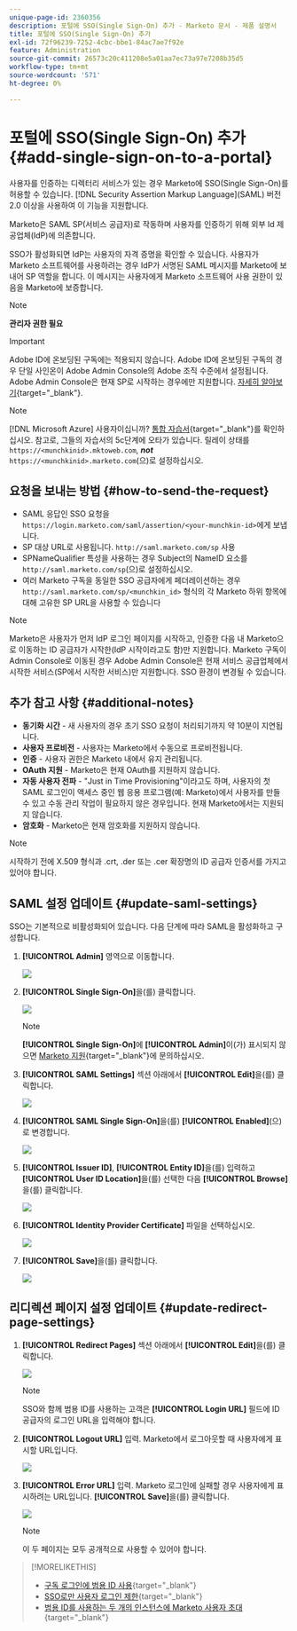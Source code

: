 ```yaml
---
unique-page-id: 2360356
description: 포털에 SSO(Single Sign-On) 추가 - Marketo 문서 - 제품 설명서
title: 포털에 SSO(Single Sign-On) 추가
exl-id: 72f96239-7252-4cbc-bbe1-84ac7ae7f92e
feature: Administration
source-git-commit: 26573c20c411208e5a01aa7ec73a97e7208b35d5
workflow-type: tm+mt
source-wordcount: '571'
ht-degree: 0%

---
```


# 포털에 SSO(Single Sign-On) 추가 {#add-single-sign-on-to-a-portal}

사용자를 인증하는 디렉터리 서비스가 있는 경우 Marketo에 SSO(Single Sign-On)를 허용할 수 있습니다. [!DNL Security Assertion Markup Language]&#x200B;(SAML) 버전 2.0 이상을 사용하여 이 기능을 지원합니다.

Marketo은 SAML SP(서비스 공급자)로 작동하며 사용자를 인증하기 위해 외부 Id 제공업체(IdP)에 의존합니다.

SSO가 활성화되면 IdP는 사용자의 자격 증명을 확인할 수 있습니다. 사용자가 Marketo 소프트웨어를 사용하려는 경우 IdP가 서명된 SAML 메시지를 Marketo에 보내어 SP 역할을 합니다. 이 메시지는 사용자에게 Marketo 소프트웨어 사용 권한이 있음을 Marketo에 보증합니다.

>[!NOTE]
>
>**관리자 권한 필요**

>[!IMPORTANT]
>
>Adobe ID에 온보딩된 구독에는 적용되지 않습니다. Adobe ID에 온보딩된 구독의 경우 단일 사인온이 Adobe Admin Console의 Adobe 조직 수준에서 설정됩니다. Adobe Admin Console은 현재 SP로 시작하는 경우에만 지원합니다. [자세히 알아보기](https://helpx.adobe.com/kr/enterprise/using/set-up-identity.html){target="_blank"}.

>[!NOTE]
>
>[!DNL Microsoft Azure] 사용자이십니까? [통합 자습서](https://learn.microsoft.com/en-us/entra/identity/saas-apps/marketo-tutorial){target="_blank"}를 확인하십시오. 참고로, 그들의 자습서의 5c단계에 오타가 있습니다. 릴레이 상태를 `https://<munchkinid>.mktoweb.com`, **_not_** `https://<munchkinid>.marketo.com`(으)로 설정하십시오.

## 요청을 보내는 방법 {#how-to-send-the-request}

* SAML 응답인 SSO 요청을 `https://login.marketo.com/saml/assertion/<your-munchkin-id>`에게 보냅니다.
* SP 대상 URL로 사용됩니다. `http://saml.marketo.com/sp` 사용
* SPNameQualifier 특성을 사용하는 경우 Subject의 NameID 요소를 `http://saml.marketo.com/sp`(으)로 설정하십시오.
* 여러 Marketo 구독을 동일한 SSO 공급자에게 페더레이션하는 경우 `http://saml.marketo.com/sp/<munchkin_id>` 형식의 각 Marketo 하위 항목에 대해 고유한 SP URL을 사용할 수 있습니다

>[!NOTE]
>
>Marketo은 사용자가 먼저 IdP 로그인 페이지를 시작하고, 인증한 다음 내 Marketo으로 이동하는 ID 공급자가 시작한(IdP 시작이라고도 함)만 지원합니다. Marketo 구독이 Admin Console로 이동된 경우 Adobe Admin Console은 현재 서비스 공급업체에서 시작한 서비스(SP에서 시작한 서비스)만 지원합니다. SSO 환경이 변경될 수 있습니다.

## 추가 참고 사항 {#additional-notes}

* **동기화 시간** - 새 사용자의 경우 초기 SSO 요청이 처리되기까지 약 10분이 지연됩니다.
* **사용자 프로비전** - 사용자는 Marketo에서 수동으로 프로비전됩니다.
* **인증** - 사용자 권한은 Marketo 내에서 유지 관리됩니다.
* **OAuth 지원** - Marketo은 현재 OAuth를 지원하지 않습니다.
* **자동 사용자 전파** - &quot;Just in Time Provisioning&quot;이라고도 하며, 사용자의 첫 SAML 로그인이 액세스 중인 웹 응용 프로그램(예: Marketo)에서 사용자를 만들 수 있고 수동 관리 작업이 필요하지 않은 경우입니다. 현재 Marketo에서는 지원되지 않습니다.
* **암호화** - Marketo은 현재 암호화를 지원하지 않습니다.

>[!NOTE]
>
>시작하기 전에 X.509 형식과 .crt, .der 또는 .cer 확장명의 ID 공급자 인증서를 가지고 있어야 합니다.

## SAML 설정 업데이트 {#update-saml-settings}

SSO는 기본적으로 비활성화되어 있습니다. 다음 단계에 따라 SAML을 활성화하고 구성합니다.

1. **[!UICONTROL Admin]** 영역으로 이동합니다.

   ![](assets/add-single-sign-on-to-a-portal-1.png)

1. **[!UICONTROL Single Sign-On]**&#x200B;을(를) 클릭합니다.

   ![](assets/add-single-sign-on-to-a-portal-2.png)

   >[!NOTE]
   >
   >**[!UICONTROL Single Sign-On]**&#x200B;에 **[!UICONTROL Admin]**&#x200B;이(가) 표시되지 않으면 [Marketo 지원](https://nation.marketo.com/t5/Support/ct-p/Support){target="_blank"}에 문의하십시오.

1. **[!UICONTROL SAML Settings]** 섹션 아래에서 **[!UICONTROL Edit]**&#x200B;을(를) 클릭합니다.

   ![](assets/add-single-sign-on-to-a-portal-3.png)

1. **[!UICONTROL SAML Single Sign-On]**&#x200B;을(를) **[!UICONTROL Enabled]**(으)로 변경합니다.

   ![](assets/add-single-sign-on-to-a-portal-4.png)

1. **[!UICONTROL Issuer ID]**, **[!UICONTROL Entity ID]**&#x200B;을(를) 입력하고 **[!UICONTROL User ID Location]**&#x200B;을(를) 선택한 다음 **[!UICONTROL Browse]**&#x200B;을(를) 클릭합니다.

   ![](assets/add-single-sign-on-to-a-portal-5.png)

1. **[!UICONTROL Identity Provider Certificate]** 파일을 선택하십시오.

   ![](assets/add-single-sign-on-to-a-portal-6.png)

1. **[!UICONTROL Save]**&#x200B;을(를) 클릭합니다.

   ![](assets/add-single-sign-on-to-a-portal-7.png)

## 리디렉션 페이지 설정 업데이트 {#update-redirect-page-settings}

1. **[!UICONTROL Redirect Pages]** 섹션 아래에서 **[!UICONTROL Edit]**&#x200B;을(를) 클릭합니다.

   ![](assets/add-single-sign-on-to-a-portal-8.png)

   >[!NOTE]
   >
   >SSO와 함께 범용 ID를 사용하는 고객은 **[!UICONTROL Login URL]** 필드에 ID 공급자의 로그인 URL을 입력해야 합니다.

1. **[!UICONTROL Logout URL]** 입력. Marketo에서 로그아웃할 때 사용자에게 표시할 URL입니다.

   ![](assets/add-single-sign-on-to-a-portal-9.png)

1. **[!UICONTROL Error URL]** 입력. Marketo 로그인에 실패할 경우 사용자에게 표시하려는 URL입니다. **[!UICONTROL Save]**&#x200B;을(를) 클릭합니다.

   ![](assets/add-single-sign-on-to-a-portal-10.png)

   >[!NOTE]
   >
   >이 두 페이지는 모두 공개적으로 사용할 수 있어야 합니다.

>[!MORELIKETHIS]
>
>* [구독 로그인에 범용 ID 사용](/help/marketo/product-docs/administration/settings/using-a-universal-id-for-subscription-login.md){target="_blank"}
>* [SSO로만 사용자 로그인 제한](/help/marketo/product-docs/administration/additional-integrations/restrict-user-login-to-sso-only.md){target="_blank"}
>* [범용 ID를 사용하는 두 개의 인스턴스에 Marketo 사용자 초대](https://nation.marketo.com/t5/Knowledgebase/Inviting-Marketo-Users-to-Two-Instances-with-Universal-ID-UID/ta-p/251122){target="_blank"}
